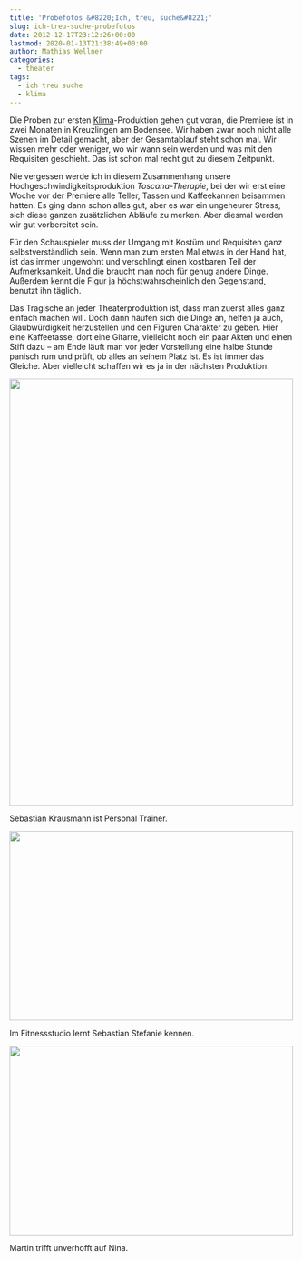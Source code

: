 ```yaml
---
title: 'Probefotos &#8220;Ich, treu, suche&#8221;'
slug: ich-treu-suche-probefotos
date: 2012-12-17T23:12:26+00:00
lastmod: 2020-01-13T21:38:49+00:00
author: Mathias Wellner
categories:
  - theater
tags:
  - ich treu suche
  - klima
---
```

Die Proben zur ersten [Klima](http://www.klima-das-theater.ch)-Produktion gehen gut voran, die Premiere ist in zwei Monaten in Kreuzlingen am Bodensee. Wir haben zwar noch nicht alle Szenen im Detail gemacht, aber der Gesamtablauf steht schon mal. Wir wissen mehr oder weniger, wo wir wann sein werden und was mit den Requisiten geschieht. Das ist schon mal recht gut zu diesem Zeitpunkt. 

Nie vergessen werde ich in diesem Zusammenhang unsere Hochgeschwindigkeitsproduktion _Toscana-Therapie_, bei der wir erst eine Woche vor der Premiere alle Teller, Tassen und Kaffeekannen beisammen hatten. Es ging dann schon alles gut, aber es war ein ungeheurer Stress, sich diese ganzen zusätzlichen Abläufe zu merken. Aber diesmal werden wir gut vorbereitet sein. 

Für den Schauspieler muss der Umgang mit Kostüm und Requisiten ganz selbstverständlich sein. Wenn man zum ersten Mal etwas in der Hand hat, ist das immer ungewohnt und verschlingt einen kostbaren Teil der Aufmerksamkeit. Und die braucht man noch für genug andere Dinge. Außerdem kennt die Figur ja höchstwahrscheinlich den Gegenstand, benutzt ihn täglich. 

Das Tragische an jeder Theaterproduktion ist, dass man zuerst alles ganz einfach machen will. Doch dann häufen sich die Dinge an, helfen ja auch, Glaubwürdigkeit herzustellen und den Figuren Charakter zu geben. Hier eine Kaffeetasse, dort eine Gitarre, vielleicht noch ein paar Akten und einen Stift dazu &ndash; am Ende läuft man vor jeder Vorstellung eine halbe Stunde panisch rum und prüft, ob alles an seinem Platz ist. Es ist immer das Gleiche. Aber vielleicht schaffen wir es ja in der nächsten Produktion.

<div style="width: 510px" class="wp-caption aligncenter">
  <img src="https://lh4.googleusercontent.com/-nK8hXrPmoAY/UM-DewetUlI/AAAAAAAAA3Y/GY5evButsW8/s800/Probe_18_w500.jpg" height="751" width="500" />
  
  <p class="wp-caption-text">
    Sebastian Krausmann ist Personal Trainer.<br />
  </p>
</div>

<div style="width: 510px" class="wp-caption aligncenter">
  <img src="https://lh6.googleusercontent.com/-bPRy_zvhADQ/UM-EHZvhWZI/AAAAAAAAA3o/e-cB5fr8Cq4/s800/Probe_30_w500.jpg" height="333" width="500" />
  
  <p class="wp-caption-text">
    Im Fitnessstudio lernt Sebastian Stefanie kennen.<br />
  </p>
</div>

<div style="width: 510px" class="wp-caption aligncenter">
  <img src="https://lh4.googleusercontent.com/-sD2Qv9xnjdw/UM-Ej7_Nb2I/AAAAAAAAA3w/B9gtkurileU/s800/Probe_75_w500.jpg" height="333" width="500" />
  
  <p class="wp-caption-text">
    Martin trifft unverhofft auf Nina.<br />
  </p>
</div>